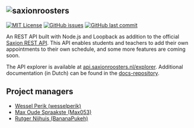 ![saxionroosters](http://saxionroosters.nl/static/img/saxionroosters-logo-text-2.png)
-----

[![MIT License](https://img.shields.io/badge/license-MIT-blue.svg)](https://github.com/saxionroosters/api/blob/master/LICENSE)
[![GitHub issues](https://img.shields.io/github/issues/saxionroosters/api.svg)](https://github.com/saxionroosters/api/issues?q=is%3Aopen+is%3Aissue)
[![GitHub last commit](https://img.shields.io/github/last-commit/saxionroosters/api.svg)](https://github.com/saxionroosters/api/commits)


An REST API built with Node.js and Loopback as addition to the official [Saxion REST API](http://roosters.rest.saxion.nl/). This API enables students and teachers to add their own appointments to their own schedule, and some more features are coming soon.

The API explorer is available at [api.saxionroosters.nl/explorer](api.saxionroosters.nl/explorer).
Additional documentation (in Dutch) can be found in the [docs-repository](https://github.com/saxionroosters/docs/wiki/Saxion-Roosters-REST-API).

## Project managers

- [Wessel Perik (wesselperik)](https://github.com/wesselperik)
- [Max Oude Spraakste (Max053)](https://github.com/Max053)
- [Rutger Nijhuis (BananaPukeh)](https://github.com/BananaPukeh)
